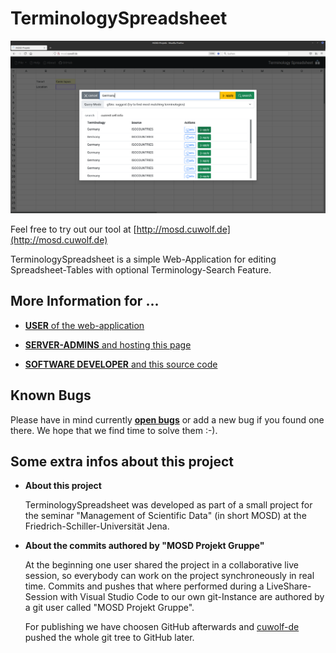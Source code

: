 # TerminologySpreadsheet

![alt text](https://raw.githubusercontent.com/cuwolf-de/TerminologySpreadsheet/main/wiki/img/example_search.png "Screenshot of Terminology Search")

Feel free to try out our tool at [http://mosd.cuwolf.de](http://mosd.cuwolf.de)

TerminologySpreadsheet is a simple Web-Application for editing Spreadsheet-Tables with optional Terminology-Search Feature.

## More Information for ...
- [**USER** of the web-application](https://github.com/cuwolf-de/TerminologySpreadsheet/tree/main/wiki/Usage.md)

- [**SERVER-ADMINS** and hosting this page](https://github.com/cuwolf-de/TerminologySpreadsheet/tree/main/wiki/InstallAndSetup.md)

- [**SOFTWARE DEVELOPER** and this source code](https://github.com/cuwolf-de/TerminologySpreadsheet/tree/main/wiki/Developer.md)

## Known Bugs
Please have in mind currently [**open bugs**](https://github.com/cuwolf-de/TerminologySpreadsheet/issues) or add a new bug if you found one there.
We hope that we find time to solve them :-).

## Some extra infos about this project
- **About this project**
   
   TerminologySpreadsheet was developed as part of a small project for the seminar "Management of Scientific Data" (in short MOSD) at the Friedrich-Schiller-Universität Jena.

- **About the commits authored by "MOSD Projekt Gruppe"**

   At the beginning one user shared the project in a collaborative live session, so everybody can work on the project synchroneously in real time.
   Commits and pushes that where performed during a LiveShare-Session with Visual Studio Code to our own git-Instance are authored by a git user called "MOSD Projekt Gruppe".


   For publishing we have choosen GitHub afterwards and [cuwolf-de](https://github.com/cuwolf-de) pushed the whole git tree to GitHub later.